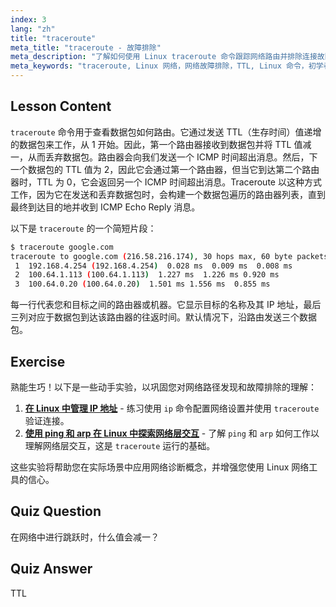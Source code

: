 ```yaml
---
index: 3
lang: "zh"
title: "traceroute"
meta_title: "traceroute - 故障排除"
meta_description: "了解如何使用 Linux traceroute 命令跟踪网络路由并排除连接故障。为初学者理解 TTL 和数据包路由。"
meta_keywords: "traceroute, Linux 网络，网络故障排除，TTL, Linux 命令，初学者，教程"
---
```


## Lesson Content

`traceroute` 命令用于查看数据包如何路由。它通过发送 TTL（生存时间）值递增的数据包来工作，从 1 开始。因此，第一个路由器接收到数据包并将 TTL 值减一，从而丢弃数据包。路由器会向我们发送一个 ICMP 时间超出消息。然后，下一个数据包的 TTL 值为 2，因此它会通过第一个路由器，但当它到达第二个路由器时，TTL 为 0，它会返回另一个 ICMP 时间超出消息。Traceroute 以这种方式工作，因为它在发送和丢弃数据包时，会构建一个数据包遍历的路由器列表，直到最终到达目的地并收到 ICMP Echo Reply 消息。

以下是 `traceroute` 的一个简短片段：

```bash
$ traceroute google.com
traceroute to google.com (216.58.216.174), 30 hops max, 60 byte packets
 1  192.168.4.254 (192.168.4.254)  0.028 ms  0.009 ms  0.008 ms
 2  100.64.1.113 (100.64.1.113)  1.227 ms  1.226 ms 0.920 ms
 3  100.64.0.20 (100.64.0.20)  1.501 ms 1.556 ms  0.855 ms
```

每一行代表您和目标之间的路由器或机器。它显示目标的名称及其 IP 地址，最后三列对应于数据包到达该路由器的往返时间。默认情况下，沿路由发送三个数据包。

## Exercise

熟能生巧！以下是一些动手实验，以巩固您对网络路径发现和故障排除的理解：

1. **[在 Linux 中管理 IP 地址](https://labex.io/zh/labs/comptia-manage-ip-addressing-in-linux-592736)** - 练习使用 `ip` 命令配置网络设置并使用 `traceroute` 验证连接。
2. **[使用 ping 和 arp 在 Linux 中探索网络层交互](https://labex.io/zh/labs/comptia-explore-network-layer-interaction-with-ping-and-arp-in-linux-592746)** - 了解 `ping` 和 `arp` 如何工作以理解网络层交互，这是 `traceroute` 运行的基础。

这些实验将帮助您在实际场景中应用网络诊断概念，并增强您使用 Linux 网络工具的信心。

## Quiz Question

在网络中进行跳跃时，什么值会减一？

## Quiz Answer

TTL
